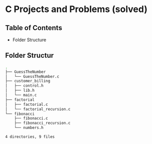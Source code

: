 # C Projects and Problems (solved)

## Table of Contents

- Folder Structure

## Folder Structur

```bash
.
├── GuessTheNumber
│   └── GuessTheNumber.c
├── customer_billing
│   ├── control.h
│   ├── lib.h
│   └── main.c
├── factorial
│   ├── factorial.c
│   └── factorial_recursion.c
└── fibonacci
    ├── fibonacci.c
    ├── fibonacci_recursion.c
    └── numbers.h

4 directories, 9 files
```
